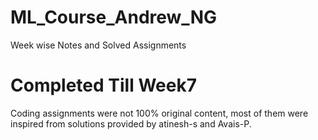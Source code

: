 # ML_Course_Andrew_NG
Week wise Notes and Solved Assignments

# Completed Till Week7

Coding assignments were not 100% original content, most of them were inspired from solutions provided by atinesh-s and Avais-P. 
